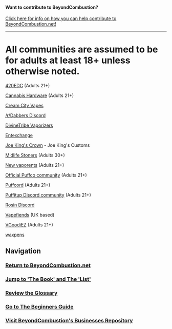 
#### Want to contribute to BeyondCombustion?

[Click here for info on how you can help contribute to BeyondCombustion.net!](https://BeyondCombustion.net/How-To-Contribute/)

---

# All communities are assumed to be for adults at least 18+ unless otherwise noted.

[420EDC](https://discord.gg/5VaUXryz)  (Adults 21+)

[Cannabis Hardware](https://discord.gg/ny96pxTfDA) (Adults 21+)

[Cream City Vapes](https://discord.gg/R83RxCZf3z)

[/r/Dabbers Discord](https://discord.gg/7BsD3BG6uK)

[DivineTribe Vaporizers](https://discord.gg/ZSqg2HYPTY)

[Entexchange](https://discord.gg/FKMDNZjfYc)

[Joe King's Crown](https://discord.gg/Eq4WRQCRNg) - Joe King's Customs

[Midlife Stoners](https://discord.gg/hehxV3Qpy5) (Adults 30+)

[New vaporents](https://discord.gg/DNyeZHfjqg) (Adults 21+)

[Official Puffco community](https://discord.gg/cdd7WpugHm) (Adults 21+)

[Puffcord](https://discord.gg/3RkZJUjehe) (Adults 21+)

[Puffitup Discord community](https://discord.gg/24Xxxmcbdg) (Adults 21+)

[Rosin Discord](https://discord.gg/mfvSG6w3Pa)

[Vapefiends](https://discord.gg/XEsmBFnkKJ) (UK based)

[VGoodiEZ](https://discord.gg/UETxShF9sr) (Adults 21+)

[waxpens](https://discord.gg/JPzZ4U6SrC)

## Navigation

### [Return to BeyondCombustion.net](https://www.beyondcombustion.net/)

### [Jump to 'The Book' and The 'List'](https://www.beyondcombustion.net/The-Book-fka-The-Consensus/)

### [Review the Glossary](https://BeyondCombustion.net/Glossary/)

### [Go to The Beginners Guide](https://BeyondCombustion.net/Beginners-Start-Here/)

### [Visit BeyondCombustion's Businesses Repository](https://BeyondCombustion.net/Businesses/)

